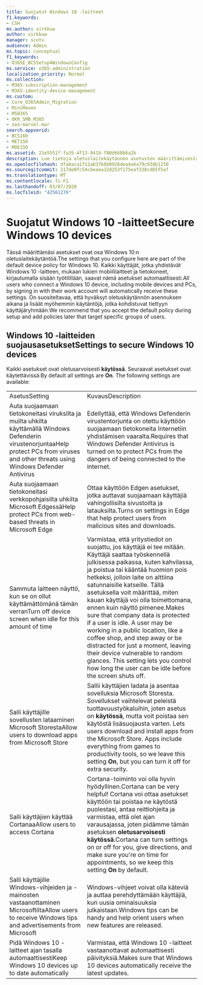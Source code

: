 ```yaml
---
title: Suojatut Windows 10 -laitteet
f1.keywords:
- CSH
ms.author: sirkkuw
author: sirkkuw
manager: scotv
audience: Admin
ms.topic: conceptual
f1_keywords:
- O365E_BCSSetup4WindowsConfig
ms.service: o365-administration
localization_priority: Normal
ms.collection:
- M365-subscription-management
- M365-identity-device-management
ms.custom:
- Core_O365Admin_Migration
- MiniMaven
- MSB365
- OKR_SMB_M365
- seo-marvel-mar
search.appverid:
- BCS160
- MET150
- MOE150
ms.assetid: 21e5551f-fa35-4f13-9418-f80d668b6a2b
description: Lue tietoja oletuslaitekäytännön asetusten määrittämisestä, jonka mikä tahansa Windows 10 -laite saa kirjautuessaan työpaikan tai oppilaitoksen tiliin.
ms.openlocfilehash: dfa6aca1f12ab37b8b0926dea4a6a79c934b1250
ms.sourcegitcommit: 217de0fc54cbeaea32d253f175eaf338cd85f5af
ms.translationtype: MT
ms.contentlocale: fi-FI
ms.lasthandoff: 03/07/2020
ms.locfileid: "42561276"
---
```

# <a name="secure-windows-10-devices"></a><span data-ttu-id="1b0d9-103">Suojatut Windows 10 -laitteet</span><span class="sxs-lookup"><span data-stu-id="1b0d9-103">Secure Windows 10 devices</span></span>

<span data-ttu-id="1b0d9-104">Tässä määrittämäsi asetukset ovat osa Windows 10:n oletuslaitekäytäntöä.</span><span class="sxs-lookup"><span data-stu-id="1b0d9-104">The settings that you configure here are part of the default device policy for Windows 10.</span></span> <span data-ttu-id="1b0d9-105">Kaikki käyttäjät, jotka yhdistävät Windows 10 -laitteen, mukaan lukien mobiililaitteet ja tietokoneet, kirjautumalla sisään työtilillään, saavat nämä asetukset automaattisesti.</span><span class="sxs-lookup"><span data-stu-id="1b0d9-105">All users who connect a Windows 10 device, including mobile devices and PCs, by signing in with their work account will automatically receive these settings.</span></span> <span data-ttu-id="1b0d9-106">On suositeltavaa, että hyväksyt oletuskäytännön asennuksen aikana ja lisäät myöhemmin käytäntöjä, jotka kohdistuvat tiettyyn käyttäjäryhmään.</span><span class="sxs-lookup"><span data-stu-id="1b0d9-106">We recommend that you accept the default policy during setup and add policies later that target specific groups of users.</span></span>
  
## <a name="settings-to-secure-windows-10-devices"></a><span data-ttu-id="1b0d9-107">Windows 10 -laitteiden suojausasetukset</span><span class="sxs-lookup"><span data-stu-id="1b0d9-107">Settings to secure Windows 10 devices</span></span>

<span data-ttu-id="1b0d9-p102">Kaikki asetukset ovat oletusarvoisesti **käytössä**. Seuraavat asetukset ovat käytettävissä:</span><span class="sxs-lookup"><span data-stu-id="1b0d9-p102">By default all settings are **On**. The following settings are available:</span></span>
  
|||
|:-----|:-----|
|<span data-ttu-id="1b0d9-110">Asetus</span><span class="sxs-lookup"><span data-stu-id="1b0d9-110">Setting</span></span>  <br/> |<span data-ttu-id="1b0d9-111">Kuvaus</span><span class="sxs-lookup"><span data-stu-id="1b0d9-111">Description</span></span>  <br/> |
|<span data-ttu-id="1b0d9-112">Auta suojaamaan tietokoneitasi viruksilta ja muilta uhkilta käyttämällä Windows Defenderin virustenorjuntaa</span><span class="sxs-lookup"><span data-stu-id="1b0d9-112">Help protect PCs from viruses and other threats using Windows Defender Antivirus</span></span>  <br/> |<span data-ttu-id="1b0d9-113">Edellyttää, että Windows Defenderin virustentorjunta on otettu käyttöön suojaamaan tietokoneita Internetiin yhdistämisen vaaralta.</span><span class="sxs-lookup"><span data-stu-id="1b0d9-113">Requires that Windows Defender Antivirus is turned on to protect PCs from the dangers of being connected to the internet.</span></span>  <br/> |
|<span data-ttu-id="1b0d9-114">Auta suojaamaan tietokoneitasi verkkopohjaisilta uhkilta Microsoft Edgessä</span><span class="sxs-lookup"><span data-stu-id="1b0d9-114">Help protect PCs from web-based threats in Microsoft Edge</span></span>  <br/> |<span data-ttu-id="1b0d9-115">Ottaa käyttöön Edgen asetukset, jotka auttavat suojaamaan käyttäjiä vahingollisilta sivustoilta ja latauksilta.</span><span class="sxs-lookup"><span data-stu-id="1b0d9-115">Turns on settings in Edge that help protect users from malicious sites and downloads.</span></span>  <br/> |
|<span data-ttu-id="1b0d9-116">Sammuta laitteen näyttö, kun se on ollut käyttämättömänä tämän verran</span><span class="sxs-lookup"><span data-stu-id="1b0d9-116">Turn off device screen when idle for this amount of time</span></span>  <br/> |<span data-ttu-id="1b0d9-p103">Varmistaa, että yritystiedot on suojattu, jos käyttäjä ei tee mitään. Käyttäjä saattaa työskennellä julkisessa paikassa, kuten kahvilassa, ja poistua tai kääntää huomion pois hetkeksi, jolloin laite on alttiina satunnaisille katseille. Tällä asetuksella voit määrittää, miten kauan käyttäjä voi olla toimettomana, ennen kuin näyttö pimenee.</span><span class="sxs-lookup"><span data-stu-id="1b0d9-p103">Makes sure that company data is protected if a user is idle. A user may be working in a public location, like a coffee shop, and step away or be distracted for just a moment, leaving their device vulnerable to random glances. This setting lets you control how long the user can be idle before the screen shuts off.</span></span>  <br/> |
|<span data-ttu-id="1b0d9-120">Salli käyttäjille sovellusten lataaminen Microsoft Storesta</span><span class="sxs-lookup"><span data-stu-id="1b0d9-120">Allow users to download apps from Microsoft Store</span></span>  <br/> |<span data-ttu-id="1b0d9-p104">Sallii käyttäjien ladata ja asentaa sovelluksia Microsoft Storesta. Sovellukset vaihtelevat peleistä tuottavuustyökaluihin, joten asetus on **käytössä**, mutta voit poistaa sen käytöstä lisäsuojausta varten.  </span><span class="sxs-lookup"><span data-stu-id="1b0d9-p104">Lets users download and install apps from the Microsoft Store. Apps include everything from games to productivity tools, so we leave this setting **On**, but you can turn it off for extra security.  </span></span><br/> |
|<span data-ttu-id="1b0d9-123">Salli käyttäjien käyttää Cortanaa</span><span class="sxs-lookup"><span data-stu-id="1b0d9-123">Allow users to access Cortana</span></span>  <br/> |<span data-ttu-id="1b0d9-124">Cortana-toiminto voi olla hyvin hyödyllinen.</span><span class="sxs-lookup"><span data-stu-id="1b0d9-124">Cortana can be very helpful!</span></span> <span data-ttu-id="1b0d9-125">Cortana voi ottaa asetukset käyttöön tai poistaa ne käytöstä puolestasi, antaa reittiohjeita ja varmistaa, että olet ajan varausajassa, joten pidämme tämän asetuksen **oletusarvoisesti käytössä.**</span><span class="sxs-lookup"><span data-stu-id="1b0d9-125">Cortana can turn settings on or off for you, give directions, and make sure you're on time for appointments, so we keep this setting **On** by default.</span></span>  <br/> |
|<span data-ttu-id="1b0d9-126">Salli käyttäjille Windows-vihjeiden ja -mainosten vastaanottaminen Microsoftilta</span><span class="sxs-lookup"><span data-stu-id="1b0d9-126">Allow users to receive Windows tips and advertisements from Microsoft</span></span>  <br/> |<span data-ttu-id="1b0d9-127">Windows-vihjeet voivat olla käteviä ja auttaa perehdyttämään käyttäjiä, kun uusia ominaisuuksia julkaistaan.</span><span class="sxs-lookup"><span data-stu-id="1b0d9-127">Windows tips can be handy and help orient users when new features are released.</span></span>  <br/> |
|<span data-ttu-id="1b0d9-128">Pidä Windows 10 -laitteet ajan tasalla automaattisesti</span><span class="sxs-lookup"><span data-stu-id="1b0d9-128">Keep Windows 10 devices up to date automatically</span></span>  <br/> |<span data-ttu-id="1b0d9-129">Varmistaa, että Windows 10 -laitteet vastaanottavat automaattisesti päivityksiä.</span><span class="sxs-lookup"><span data-stu-id="1b0d9-129">Makes sure that Windows 10 devices automatically receive the latest updates.</span></span>  <br/> |
   

